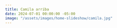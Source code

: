 ```yaml
---
title: Camila arriba
date: 2024-07-01 00:00:00 -05:00
image: "/assets/images/home-slideshow/camila.jpg"
---
```


